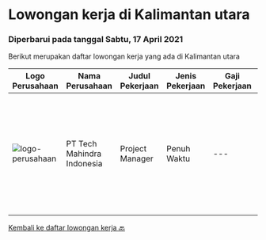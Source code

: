 
  # Lowongan kerja di Kalimantan utara

  ### Diperbarui pada tanggal Sabtu, 17 April 2021

  Berikut merupakan daftar lowongan kerja yang ada di Kalimantan utara

  |Logo Perusahaan | Nama Perusahaan | Judul Pekerjaan | Jenis Pekerjaan | Gaji Pekerjaan | Lokasi | Deskripsi | Tanggal diunggah | Pranala |
  | -------------- | --------------- | --------------- | --------- | --------- | -------------- | ------- | ----------- | ----------- |
  |![logo-perusahaan](https://image-service-cdn.seek.com.au/a6196fde7cd70a388b93af957f34d07a95d8097f/ee4dce1061f3f616224767ad58cb2fc751b8d2dc)|PT Tech Mahindra Indonesia|Project Manager|Penuh Waktu|---|Kalimantan Utara|Hi, Greeting from Tech Mahindra!!, We are currently looking for Project Manager Posotion with us.Below are the detailed job description as...|Kamis, 25 Maret 2021|https://www.jobstreet.co.id/id/job/project-manager-3491265?token=0~3d97650b-5d96-4c66-9cd8-99eeea676206&sectionRank=1&jobId=jobstreet-id-job-3491265|


  [Kembali ke daftar lowongan kerja 🔙](../README.md#daftar-lowongan-kerja)
  